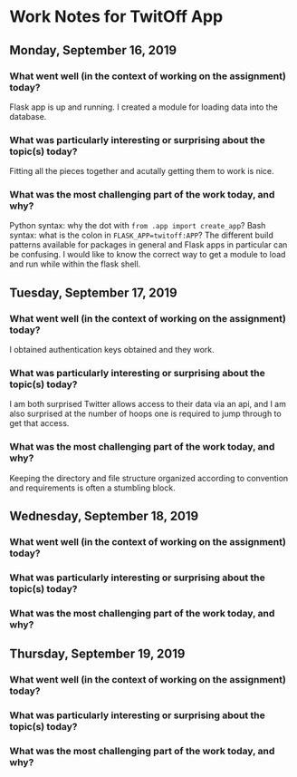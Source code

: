 # Work Notes for TwitOff App

## Monday, September 16, 2019
### What went well (in the context of working on the assignment) today?
Flask app is up and running. I created a module for loading data into the database.

### What was particularly interesting or surprising about the topic(s) today?
Fitting all the pieces together and acutally getting them to work is nice.

### What was the most challenging part of the work today, and why?
Python syntax: why the dot with `from .app import create_app`?
Bash syntax: what is the colon in `FLASK_APP=twitoff:APP`?
The different build patterns available for packages in general and Flask apps in particular can be confusing.
I would like to know the correct way to get a module to load and run while within the flask shell.

## Tuesday, September 17, 2019
### What went well (in the context of working on the assignment) today?
I obtained authentication keys obtained and they work.

### What was particularly interesting or surprising about the topic(s) today?
I am both surprised Twitter allows access to their data via an api, and I am also surprised at the number of hoops one is required to jump through to get that access.

### What was the most challenging part of the work today, and why?
Keeping the directory and file structure organized according to convention and requirements is often a stumbling block.

## Wednesday, September 18, 2019
### What went well (in the context of working on the assignment) today?


### What was particularly interesting or surprising about the topic(s) today?


### What was the most challenging part of the work today, and why?

## Thursday, September 19, 2019
### What went well (in the context of working on the assignment) today?


### What was particularly interesting or surprising about the topic(s) today?


### What was the most challenging part of the work today, and why?
